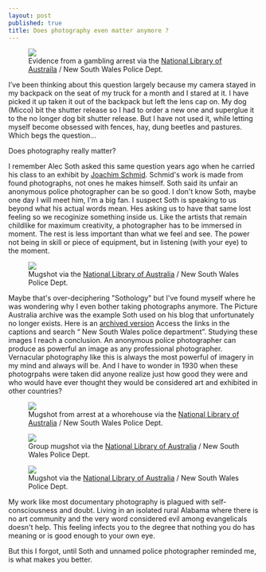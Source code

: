```yaml
---
layout: post
published: true
title: Does photography even matter anymore ?
---
```

<figure>
<img src="https://jonbcarroll.s3.us-east-2.amazonaws.com/20190922_10_168.jpg">
  <figcaption> Evidence from a gambling arrest via the <a href="http://www.nla.gov.au/what-we-collect/pictures">National Library of Austraila</a> / New South Wales Police Dept. </figcaption>
  </figure>


I’ve been thinking about this question largely because my camera stayed in my backpack on the seat of my truck for a month and I stared at it. I have picked it up taken it out of the backpack but left the lens cap on. My dog (Micco) bit the shutter release so I had to order a new one and superglue it to the no longer dog bit shutter release. But I have not used it, while letting myself become obsessed with fences, hay, dung beetles and pastures. Which begs the question...

Does photography really matter?

I remember Alec Soth asked this same question years ago when he carried his class to an exhibit by [Joachim Schmid](http://www.lumpenfotografie.de). Schmid's work is made from found photographs, not ones he makes himself. Soth said its unfair an anonymous police photographer can be so good. 
I don't know Soth, maybe one day I will meet him, I'm a big fan. I suspect Soth is speaking to us beyond what his actual words mean. Hes asking us to have that same lost feeling so we recoginize something inside us. Like the artists that remain childlike for maximum creativity, a photographer has to be immersed in moment. The rest is less important than what we feel and see. The power not being in skill or piece of equipment, but in listening (with your eye) to the moment.
<figure>
<img src="https://jonbcarroll.s3.us-east-2.amazonaws.com/2019092205_002tpktg.jpg">
  <figcaption>Mugshot via the <a href="http://www.nla.gov.au/what-we-collect/pictures">National Library of Australia</a> / New South Wales Police Dept. </figcaption>
  </figure>


Maybe that's over-deciphering "Sothology" but I've found myself where he was wondering why I even bother taking photographs anymore.
The Picture Australia archive was the example Soth used on his blog that unfortunately no longer exists. Here is an [archived version](https://alecsothblog.wordpress.com/2007/08/28/why-bother/)
Access the links in the captions and search “ New South Wales police department”.
Studying these images I reach a conclusion. An anonymous police photographer can produce as powerful an image as any professional photographer.
Vernacular photography like this is always the most powerful of imagery in my mind and always will be. And I have to wonder in 1930 when these photogrpahs were taken did anyone realize just how good they were and who would have ever thought they would be considered art and exhibited in other countries?

<figure>
<img src="https://jonbcarroll.s3.us-east-2.amazonaws.com/20190922_03_002wexsy.jpg">
   <figcaption> Mugshot from arrest at a whorehouse via the <a href="http://www.nla.gov.au/what-we-collect/pictures">National Library of Australia</a> / New South Wales Police Dept. </figcaption>
  </figure>

<figure>
<img src="https://jonbcarroll.s3.us-east-2.amazonaws.com/20190922_09_002trh97.jpg">
  <figcaption> Group mugshot via the <a href="http://www.nla.gov.au/what-we-collect/pictures">National Library of Australia</a> / New South Wales Police Dept. </figcaption>
  </figure>


<figure>
<img src="https://jonbcarroll.s3.us-east-2.amazonaws.com/20190922_08_002twdkr.jpg.jpg">
  <figcaption> Mugshot via the <a href="http://www.nla.gov.au/what-we-collect/pictures">National Library of Australia</a> / New South Wales Police Dept. </figcaption>
  </figure>

My work like most documentary photography is plagued with self-consciousness and doubt. Living in an isolated rural Alabama where there is no art community and the very word considered evil among evangelicals doesn't help.
This feeling infects you to the degree that nothing you do has meaning or is good enough to your own eye.

But this I forgot, until Soth and unnamed police photographer reminded me, is what makes you better.
